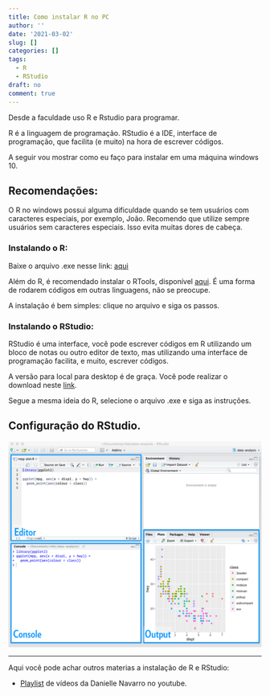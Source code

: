 ```yaml
---
title: Como instalar R no PC
author: ''
date: '2021-03-02'
slug: []
categories: []
tags:
  - R
  - RStudio
draft: no
comment: true
---
```



Desde a faculdade uso R e Rstudio para programar.

R é a linguagem de programação. RStudio é a IDE, interface de programação, que facilita (e muito) na hora de escrever códigos. 


A seguir vou mostrar como eu faço para instalar em uma máquina windows 10.

## Recomendações:

O R no windows possui alguma dificuldade quando se tem usuários com caracteres especiais, por exemplo, João.
Recomendo que utilize sempre usuários sem caracteres especiais. Isso evita muitas dores de cabeça.

### Instalando o R:

Baixe o arquivo .exe nesse link: [aqui](https://cran.r-project.org/bin/windows/base/)

Além do R, é recomendado instalar o RTools, disponível [aqui](https://cran.r-project.org/bin/windows/Rtools/).
É uma forma de  rodarem códigos em outras linguagens, não se preocupe.

A instalação é bem simples: clique no arquivo e siga os passos. 

### Instalando o RStudio:

RStudio é uma interface, você pode escrever códigos em R utilizando um bloco de notas ou outro editor de texto, mas utilizando uma interface de programação facilita, e muito, escrever códigos.

A versão para local para desktop é de graça. 
Você pode realizar o download neste [link](https://rstudio.com/products/rstudio/).

Segue a mesma ideia do R, selecione o arquivo .exe e siga as instruções.


## Configuração do RStudio.

![print screen da interface de R](images/rstudio-editor.png)

-----------

Aqui você pode achar outros materias a instalação de R e RStudio:

- [Playlist](https://www.youtube.com/playlist?list=PLRPB0ZzEYegOZivdelOuEn-R-XUN-DOjd) de vídeos da Danielle Navarro no youtube. 


